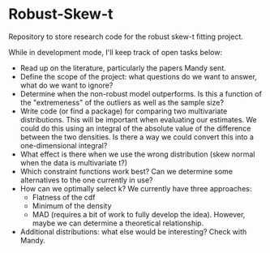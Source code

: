 Robust-Skew-t
=============

Repository to store research code for the robust skew-t fitting project.


While in development mode, I'll keep track of open tasks below:

- Read up on the literature, particularly the papers Mandy sent.
- Define the scope of the project: what questions do we want to answer, what do we want to ignore?
- Determine when the non-robust model outperforms.  Is this a function of the "extremeness" of the outliers as well as the sample size?
- Write code (or find a package) for comparing two multivariate distributions.  This will be important when evaluating our estimates.  We could do this using an integral of the absolute value of the difference between the two densities.  Is there a way we could convert this into a one-dimensional integral?
- What effect is there when we use the wrong distribution (skew normal when the data is multivariate t?)
- Which constraint functions work best?  Can we determine some alternatives to the one currently in use?
- How can we optimally select k?  We currently have three approaches:
  * Flatness of the cdf
  * Minimum of the density
  * MAD (requires a bit of work to fully develop the idea).  However, maybe we can determine a theoretical relationship.
- Additional distributions: what else would be interesting?  Check with Mandy.

